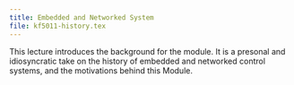 ```yaml
---
title: Embedded and Networked System
file: kf5011-history.tex
---
```

This lecture introduces the background for the module.
It is a presonal and idiosyncratic take on the history of embedded and networked control systems, and the motivations behind this Module.
